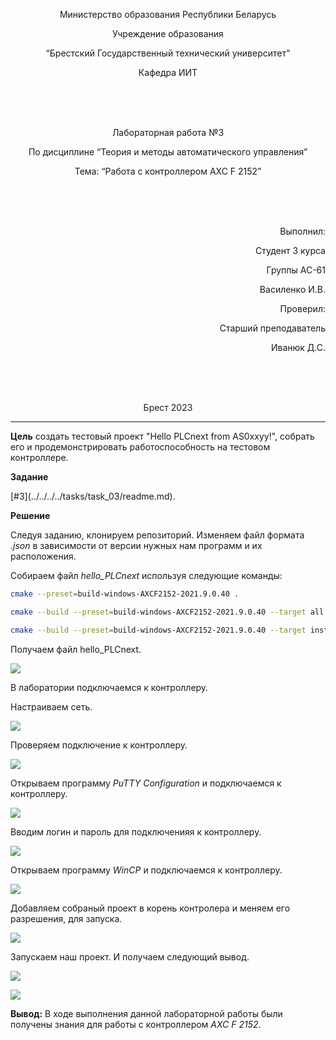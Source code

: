 <p align="center"> Министерство образования Республики Беларусь</p>
<p align="center">Учреждение образования</p>
<p align="center">“Брестский Государственный технический университет”</p>
<p align="center">Кафедра ИИТ</p>
<br><br><br>
<p align="center">Лабораторная работа №3</p>
<p align="center">По дисциплине “Теория и методы автоматического управления”</p>
<p align="center">Тема: “Работа с контроллером AXC F 2152”</p>
<br><br><br>
<p align="right">Выполнил:</p>
<p align="right">Студент 3 курса</p>
<p align="right">Группы АС-61</p>
<p align="right">Василенко И.В.</p>
<p align="right">Проверил:</p>
<p align="right">Старший преподаватель</p>
<p align="right">Иванюк Д.С.</p>
<br><br><br>
<p align="center">Брест 2023</p>

---
<p> <strong>Цель</strong> создать тестовый проект "Hello PLCnext from AS0xxyy!", собрать его и продемонстрировать работоспособность на тестовом контроллере.</p> 
<p> <strong>Задание</strong> </p> [#3](../../../../tasks/task_03/readme.md).
<p> <strong>Решение</strong> </p>
<p>Следуя заданию, клонируем репозиторий. Изменяем файл формата <em>.json</em> в зависимости от версии нужных нам программ и их расположения. </p>
<p>Собираем файл <em>hello_PLCnext</em> используя следующие команды:</p>


 ``` bash
cmake --preset=build-windows-AXCF2152-2021.9.0.40 .
```


 ``` bash
cmake --build --preset=build-windows-AXCF2152-2021.9.0.40 --target all .
```



 ``` bash
cmake --build --preset=build-windows-AXCF2152-2021.9.0.40 --target install .
```

<p>Получаем файл <em></em>hello_PLCnext.</p>

![](./images/hello_PLCnext_directory.png)  

<p>В лаборатории подключаемся к контроллеру.</p>
<p>Настраиваем сеть.</p>

![](./images/network_configuration.png)  

<p>Проверяем подключение к контроллеру.</p>

![](./images/connection_check.png)  

<p>Открываем программу <em>PuTTY Configuration</em> и подключаемся к контроллеру.</p>

![](./images/PuTTY_connect.png) 

<p>Вводим логин и пароль для подключенияя к контроллеру.</p>

![](./images/PuTTY_login.png) 

<p>Открываем программу <em>WinCP</em> и подключаемся к контроллеру.</p>

![](./images/WinCP_connect.png) 

<p>Добавляем собраный проект в корень контролера и меняем его разрешения, для запуска.</p>

![](./images/hello_PLCnext_settings.png) 

<p>Запускаем наш проект. И получаем следующий вывод.</p>

![](./images/hello_PLCnext_launch.png.png) 

![](./images/laboratory.png) 

<p> <strong> Вывод:</strong> В ходе выполнения данной лабораторной работы были получены знания для работы с контроллером <em>AXC F 2152</em>.</p>